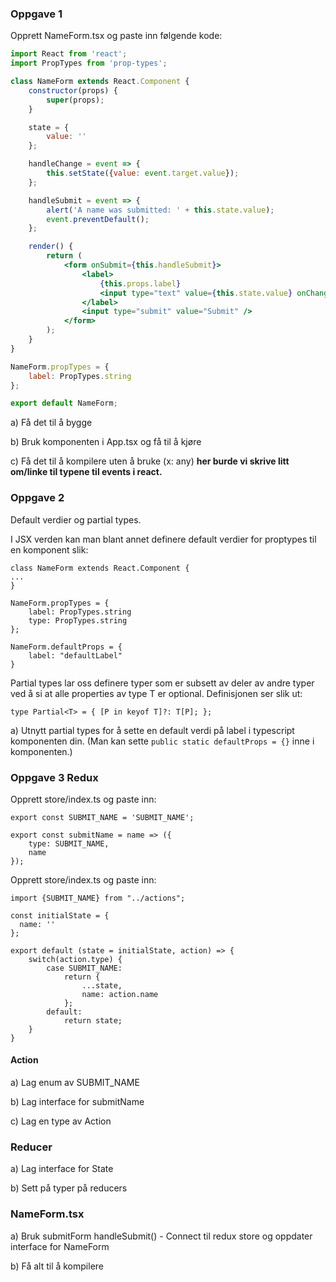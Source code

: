 ### Oppgave 1

Opprett NameForm.tsx og paste inn følgende kode:

```jsx harmony
import React from 'react';
import PropTypes from 'prop-types';

class NameForm extends React.Component {
    constructor(props) {
        super(props);
    }

    state = {
        value: ''
    };

    handleChange = event => {
        this.setState({value: event.target.value});
    };

    handleSubmit = event => {
        alert('A name was submitted: ' + this.state.value);
        event.preventDefault();
    };

    render() {
        return (
            <form onSubmit={this.handleSubmit}>
                <label>
                    {this.props.label}
                    <input type="text" value={this.state.value} onChange={this.handleChange} />
                </label>
                <input type="submit" value="Submit" />
            </form>
        );
    }
}

NameForm.propTypes = {
    label: PropTypes.string
};

export default NameForm;

```


a) Få det til å bygge

b) Bruk komponenten i App.tsx og få til å kjøre

c) Få det til å kompilere uten å bruke (x: any) **her burde vi skrive litt om/linke til typene til events i react.**

### Oppgave 2
Default verdier og partial types.

I JSX verden kan man blant annet definere default verdier for proptypes til en komponent slik:
```
class NameForm extends React.Component {
...
}

NameForm.propTypes = {
    label: PropTypes.string
    type: PropTypes.string
};

NameForm.defaultProps = {
    label: "defaultLabel"
}
```
Partial types lar oss definere typer som er subsett av deler av andre typer ved å si at alle properties av type T er optional. Definisjonen ser slik ut: 
```
type Partial<T> = { [P in keyof T]?: T[P]; };
```

a) Utnytt partial types for å sette en default verdi på label i typescript komponenten din.
(Man kan sette `public static defaultProps = {}` inne i komponenten.)

### Oppgave 3 Redux

Opprett store/index.ts og paste inn:

```
export const SUBMIT_NAME = 'SUBMIT_NAME';

export const submitName = name => ({
    type: SUBMIT_NAME,
    name
});
```

Opprett store/index.ts og paste inn:

 ```
 import {SUBMIT_NAME} from "../actions";
 
 const initialState = {
   name: ''
 };
 
 export default (state = initialState, action) => {
     switch(action.type) {
         case SUBMIT_NAME:
             return {
                 ...state,
                 name: action.name
             };
         default:
             return state;
     }
 }
 ```
 
 #### Action
 a) Lag enum av SUBMIT_NAME
 
 b) Lag interface for submitName
 
 c) Lag en type av Action
 
 ### Reducer
 
 a) Lag interface for State 
 
 b) Sett på typer på reducers
 
 ### NameForm.tsx
 
 a) Bruk submitForm handleSubmit() 
    - Connect til redux store og oppdater interface for NameForm 
    
 b) Få alt til å kompilere
 
